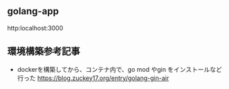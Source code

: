 ## golang-app

http:localhost:3000

## 環境構築参考記事

- dockerを構築してから、コンテナ内で、go mod やgin をインストールなど行った
https://blog.zuckey17.org/entry/golang-gin-air

